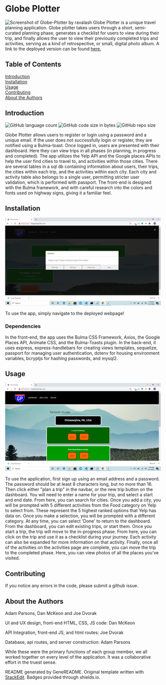 # Globe Plotter
![Screenshot of Globe-Plotter by ravalash](./public/assets/screenshots/screen-1.gif)
Globe Plotter is a unique travel planning application. Globe plotter takes users through a short, semi-curated planning phase, generates a checklist for users to view during their trip, and finally allows the user to view their previously completed trips and activities, serving as a kind of retrospective, or small, digital photo album. A link to the deployed version can be found [here.](http://theglobeplotter.com/)
## Table of Contents

[Introduction](#introduction)  
[Installation](#installation)  
[Usage](#usage)  
[Contributing](#contributing)   
[About the Authors](#about-the-authors)  

## Introduction

![GitHub language count](https://img.shields.io/github/languages/count/ravalash/Globe-Plotter) ![GitHub code size in bytes](https://img.shields.io/github/languages/code-size/ravalash/Globe-Plotter) ![GitHub repo size](https://img.shields.io/github/repo-size/ravalash/Globe-Plotter)

Globe Plotter allows users to register or login using a password and a unique email. If the user does not successfully login or register, they are notified using a Bulma-toast. Once logged in, users are presented with their dashboard. Here they can view trips in all phases (in planning, in progress and completed). The app utilizes the Yelp API and the Google places APIs to help the user find cities to travel to, and activities within those cities. There are several tables in a sql db containing information about users, their trips, the cities within each trip, and the activities within each city. Each city and activity table also belongs to a single user, permitting stricter user validation, which is performed with passport. The front-end is designed with the Bulma framework, and with careful research into the colors and fonts used on highway signs, giving it a familiar feel.

## Installation
![Installation Image ](./public/assets/screenshots/screen-2.png)

To use the app, simply navigate to the deployed webpage!

### Dependencies

In the front-end, the app uses the Bulma CSS Framework, Axios, the Google Places API, Animate CSS, and the Bulma-Toasts plugin. In the back-end, it uses express, express-handlebars for creating views templates, sequelize, passport for managing user authentication, dotenv for housing environment variables, bcryptjs for hashing passwords, and mysql2.

## Usage
![Usage Image](./public/assets/screenshots/screen-3.png)

To use the application, first sign up using an email address and a password. The password should be at least 8 characters long, but no more than 16. Then click either "plan a trip" in the navbar, or the new trip button on the dashboard. You will need to enter a name for your trip, and select a start and end date. From here, you can search for cities. Once you add a city, you will be prompted with 5 different activities from the Food category on Yelp to select from. These represent the 5 highest ranked options that Yelp has data on. Once you make a selection, you will be prompted with a different category. At any time, you can select 'Done' to return to the dashboard. From the dashboard, you can edit existing trips, or start them. Once you start a trip, the trip will move to the in-progress phase. From here, you can click on the trip and use it as a checklist during your journey. Each activity can also be expanded for more information on that activity. Finally, once all of the activities on the activities page are complete, you can move the trip to the completed phase. Here, you can view photos of all the places you've visited.

## Contributing

If you notice any errors in the code, please submit a github issue. 


## About the Authors

Adam Parsons, Dan McKeon and Joe Dvorak

UI and UX design, front-end HTML, CSS, JS code: Dan McKeon

API Integration, front-end JS, and html routes: Joe Dvorak

Database, api routes, and server construction: Adam Parsons

While these were the primary functions of each group member, we all worked together on every level of the application. It was a collaborative effort in the truest sense. 

README generated by GeneREADME. Original template written with [StackEdit](https://stackedit.io/). Badges provided through shields.io.
